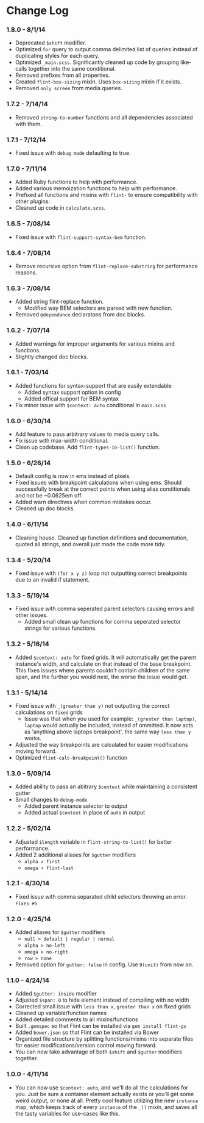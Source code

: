 # Change Log

### 1.8.0 - 8/1/14
* Deprecated `$shift` modifier.
* Optimized `for` query to output comma delimited list of queries instead of duplicating styles for each query.
* Optimized `_main.scss`. Significantly cleaned up code by grouping like-calls together into the same conditional.
* Removed prefixes from all properties.
* Created `flint-box-sizing` mixin. Uses `box-sizing` mixin if it exists.
* Removed `only screen` from media queries.

### 1.7.2 - 7/14/14
* Removed `string-to-number` functions and all dependencies associated with them.

### 1.7.1 - 7/12/14
* Fixed issue with `debug mode` defaulting to true.

### 1.7.0 - 7/11/14
* Added Ruby functions to help with performance.
* Added various memoization functions to help with performance.
* Prefixed all functions and mixins with `flint-` to ensure compatibility with other plugins.
* Cleaned up code in `calculate.scss`.

### 1.6.5 - 7/08/14
* Fixed issue with `flint-support-syntax-bem` function.

### 1.6.4 - 7/08/14
* Remove recursive option from `flint-replace-substring` for performance reasons.

### 1.6.3 - 7/08/14
* Added string flint-replace function.
    * Modified way BEM selectors are parsed with new function.
* Removed `@dependance` declaratons from doc blocks.

### 1.6.2 - 7/07/14
* Added warnings for improper arguments for various mixins and functions.
* Slightly changed doc blocks.

### 1.6.1 - 7/03/14
* Added functions for syntax-support that are easily extendable
    * Added syntax support option in config
    * Added offical support for BEM syntax
* Fix minor issue with `$context: auto` conditional in `main.scss`

### 1.6.0 - 6/30/14
* Add feature to pass arbitrary values to media query calls.
* Fix issue with max-width conditional.
* Clean up codebase. Add `flint-types-in-list()` function.

### 1.5.0 - 6/26/14
* Default config is now in ems instead of pixels.
* Fixed issues with breakpoint calculations when using ems. Should successfully break at the correct points when using alias conditionals and not be ~0.0625em off.
* Added warn directives when common mistakes occur.
* Cleaned up doc blocks.

### 1.4.0 - 6/11/14
* Cleaning house. Cleaned up function definitions and documentation, quoted all strings, and overall just made the code more tidy.

### 1.3.4 - 5/20/14
* Fixed issue with `(for x y z)` loop not outputting correct breakpoints due to an invalid if statement.

### 1.3.3 - 5/19/14
* Fixed issue with comma seperated parent selectors causing errors and other issues.
    * Added small clean up functions for comma seperated selector strings for various functions.

### 1.3.2 - 5/16/14
* Added `$context: auto` for fixed grids. It will automatically get the parent instance's width, and calculate on that instead of the base breakpoint. This fixes issues where parents couldn't contain children of the same span, and the further you would nest, the worse the issue would get.

### 1.3.1 - 5/14/14
* Fixed issue with `_(greater than y)` not outputting the correct calculations on `fixed` grids
    * Issue was that when you used for example: `_(greater than laptop)`, `laptop` would actually be included, instead of ommitted. It now acts as 'anything above laptops breakpoint', the same way `less than y` works.
* Adjusted the way breakpoints are calculated for easier modifications moving forward.
* Optimized `flint-calc-breakpoint()` function

### 1.3.0 - 5/09/14
* Added ability to pass an abitrary `$context` while maintaining a consistent gutter
* Small changes to `debug-mode`
    * Added parent instance selector to output
    * Added actual `$context` in place of `auto` in output

### 1.2.2 - 5/02/14
* Adjusted `$length` variable in `flint-string-to-list()` for better performance.
* Added 2 additional aliases for `$gutter` modifiers
    * `alpha > first`
    * `omega > flint-last`

### 1.2.1 - 4/30/14
* Fixed issue with comma separated child selectors throwing an error. `Fixes #5`

### 1.2.0 - 4/25/14
* Added aliases for `$gutter` modifiers
    * `null > default | regular | normal`
    * `alpha > no-left`
    * `omega > no-right`
    * `row > none`
* Removed option for `gutter: false` in config. Use `0(unit)` from now on.

### 1.1.0 - 4/24/14
* Added `$gutter: inside` modifier
* Adjusted `$span: 0` to hide element instead of compiling with no width
* Corrected small issue with `less than x`, `greater than x` on fixed grids
* Cleaned up variable/function names
* Added detailed comments to all mixins/functions
* Built `.gemspec` so that Flint can be installed via `gem install flint-gs`
* Added `bower.json` so that Flint can be installed via Bower
* Organized file structure by splitting functions/mixins into separate files for easier modifications/version control moving forward.
* You can now take advantage of both `$shift` and `$gutter` modifiers together.

### 1.0.0 - 4/11/14
* You can now use `$context: auto`, and we'll do all the calculations for you. Just be sure a container element actually exists or you'll get some weird output, or none at all. Pretty cool feature utilizing the new `instance` map, which keeps track of every `instance` of the `_()` mixin, and saves all the tasty variables for use-cases like this.
